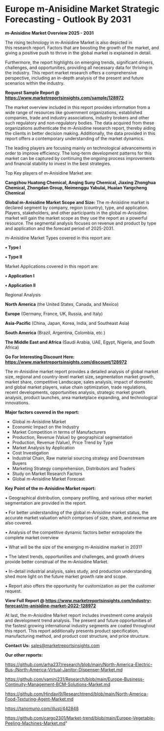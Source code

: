  # Europe m-Anisidine Market Strategic Forecasting - Outlook By 2031

<Strong> m-Anisidine Market Overview 2025 - 2031</strong>

The rising technology in m-Anisidine Market is also depicted in this research report. Factors that are boosting the growth of the market, and giving a positive push to thrive in the global market is explained in detail.

Furthermore, the report highlights on emerging trends, significant drivers, challenges, and opportunities, providing all necessary data for thriving in the industry. This report market research offers a comprehensive perspective, including an in-depth analysis of the present and future scenarios within the industry.

<strong>Request Sample Report @ <a href=https://www.marketreportsinsights.com/sample/128972>https://www.marketreportsinsights.com/sample/128972</a></strong>

The market overview included in this report provides information from a wide range of resources like government organizations, established companies, trade and industry associations, industry brokers and other such regulatory and non-regulatory bodies. The data acquired from these organizations authenticate the m-Anisidine research report, thereby aiding the clients in better decision making. Additionally, the data provided in this report offers a contemporary understanding of the market dynamics.

The leading players are focusing mainly on technological advancements in order to improve efficiency. The long-term development patterns for this market can be captured by continuing the ongoing process improvements and financial stability to invest in the best strategies.

Top Key players of m-Anisidine Market are:

<strong>Cangzhou Huatong Chemical, Anqing Suny Chemical, Jiaxing Zhonghua Chemical, Zhongdan Group, Neimenggu Yabulai, Huaian Yangcheng Chemical</strong>

<strong><b>Global m-Anisidine Market Scope and Size:</b></strong>
The m-Anisidine market is declared segment by company, region (country), type, and application. Players, stakeholders, and other participants in the global m-Anisidine market will gain the market scope as they use the report as a powerful resource. The segmental analysis focuses on revenue and product by type and application and the forecast period of 2025-2031.

m-Anisidine Market Types covered in this report are:

<strong>• Type I

• Type II</strong>

Market Applications covered in this report are:

<strong>• Application I

• Application II</strong> 

Regional Analysis

<strong>North America</strong> (the United States, Canada, and Mexico)

<strong>Europe</strong> (Germany, France, UK, Russia, and Italy)

<strong>Asia-Pacific</strong> (China, Japan, Korea, India, and Southeast Asia)

<strong>South America</strong> (Brazil, Argentina, Colombia, etc.)

<strong>The Middle East and Africa</strong> (Saudi Arabia, UAE, Egypt, Nigeria, and South Africa)

<strong>Go For Interesting Discount Here: <a href=https://www.marketreportsinsights.com/discount/128972>https://www.marketreportsinsights.com/discount/128972</a></strong>

The m-Anisidine market report provides a detailed analysis of global market size, regional and country-level market size, segmentation market growth, market share, competitive Landscape, sales analysis, impact of domestic and global market players, value chain optimization, trade regulations, recent developments, opportunities analysis, strategic market growth analysis, product launches, area marketplace expanding, and technological innovations.

<strong><b>Major factors covered in the report:</b></strong>
<ul>
  <li>Global m-Anisidine Market </li>
  <li>Economic Impact on the Industry</li>
  <li>Market Competition in terms of Manufacturers</li>
  <li>Production, Revenue (Value) by geographical segmentation</li>
  <li>Production, Revenue (Value), Price Trend by Type</li>
  <li>Market Analysis by Application</li>
  <li>Cost Investigation</li>
  <li>Industrial Chain, Raw material sourcing strategy and Downstream Buyers</li>
  <li>Marketing Strategy comprehension, Distributors and Traders</li>
  <li>Study on Market Research Factors</li>
  <li>Global m-Anisidine Market Forecast</li>
</ul>

<strong><b>Key Point of the m-Anisidine Market report:</b></strong>

• Geographical distribution, company profiling, and various other market segmentation are provided in the report.

• For better understanding of the global m-Anisidine market status, the accurate market valuation which comprises of size, share, and revenue are also covered.

• Analysis of the competitive dynamic factors better extrapolate the complete market overview

• What will be the size of the emerging m-Anisidine market in 2031?

• The latest trends, opportunities and challenges, and growth drivers provide better construal of the m-Anisidine Market.

• In-detail industrial analysis, sales study, and production understanding shed more light on the future market growth rate and scope.

• Report also offers the opportunity for customization as per the customer request.

<strong><b>View Full Report @ <a href=https://www.marketreportsinsights.com/industry-forecast/m-anisidine-market-2022-128972>https://www.marketreportsinsights.com/industry-forecast/m-anisidine-market-2022-128972</a></b></strong>


At last, the m-Anisidine Market report includes investment come analysis and development trend analysis. The present and future opportunities of the fastest growing international industry segments are coated throughout this report. This report additionally presents product specification, manufacturing method, and product cost structure, and price structure.

<strong>Contact Us:</strong>
sales@marketreportsinsights.com

<strong>Our other reports:</strong>

<a href=https://github.com/arha237/research/blob/main/North-America-Electric-Bus-/North-America-Virtual-Janitor-Dispenser-Market.md>https://github.com/arha237/research/blob/main/North-America-Electric-Bus-/North-America-Virtual-Janitor-Dispenser-Market.md</a>

<a href=https://github.com/yamini231/Research/blob/main/Europe-Business-Continuity-Management-BCM-Solutions-Market.md>https://github.com/yamini231/Research/blob/main/Europe-Business-Continuity-Management-BCM-Solutions-Market.md</a>

<a href=https://github.com/Hindavi9/Researchtrend/blob/main/North-America-Food-Texturing-Agent-Market.md>https://github.com/Hindavi9/Researchtrend/blob/main/North-America-Food-Texturing-Agent-Market.md</a>

<a href=https://tanomuno.com/illust/442848>https://tanomuno.com/illust/442848</a>

<a href=https://github.com/cargo2301/Market-trend/blob/main/Europe-Vegetable-Peeling-Machines-Market.md>https://github.com/cargo2301/Market-trend/blob/main/Europe-Vegetable-Peeling-Machines-Market.md</a>"
